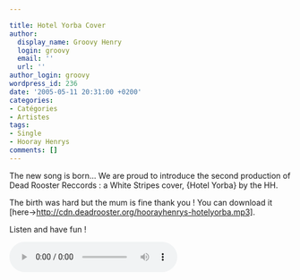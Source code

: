 ```yaml
---

title: Hotel Yorba Cover
author:
  display_name: Groovy Henry
  login: groovy
  email: ''
  url: ''
author_login: groovy
wordpress_id: 236
date: '2005-05-11 20:31:00 +0200'
categories:
- Catégories
- Artistes
tags:
- Single
- Hooray Henrys
comments: []
---
```

The new song is born... We are proud to introduce the second production of Dead Rooster Reccords : a White Stripes cover, {Hotel Yorba} by the HH.

The birth was hard but the mum is fine thank you !
You can download it [here->http://cdn.deadrooster.org/hoorayhenrys-hotelyorba.mp3].

Listen and have fun !

<audio controls="controls">
  <source src="http://cdn.deadrooster.org/hoorayhenrys-hotelyorba.mp3" type="audio/mp3" />
  Your browser does not support the audio tag.
</audio>
